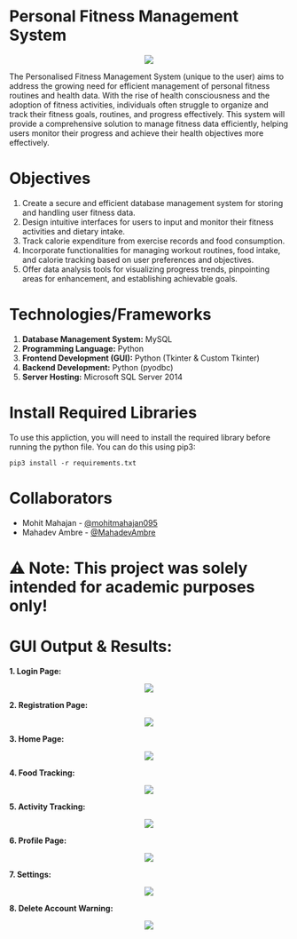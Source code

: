 # Personal Fitness Management System

<p align="center">
  <img src="https://github.com/mohitmahajan095/Personal-Fitness-Management-System/blob/42f3bfe7f9fffe4c7d0e4c4465bad283c6151e77/Minor%20Project%20Files/img/home_3.png" />
</p>

The Personalised Fitness Management System (unique to the user) aims to address the growing need for efficient management of personal fitness routines and health data. With the rise of health consciousness and the adoption of fitness activities, individuals often struggle to organize and track their fitness goals, routines, and progress effectively. This system will provide a comprehensive solution to manage fitness data efficiently, helping users monitor their progress and achieve their health objectives more effectively.

# Objectives
1. Create a secure and efficient database management system for storing and handling user fitness data.
2. Design intuitive interfaces for users to input and monitor their fitness activities and dietary intake.
3. Track calorie expenditure from exercise records and food consumption.
4. Incorporate functionalities for managing workout routines, food intake, and calorie tracking based on user preferences and objectives.
5. Offer data analysis tools for visualizing progress trends, pinpointing areas for enhancement, and establishing achievable goals.

# Technologies/Frameworks
1. **Database Management System:** MySQL
2. **Programming Language:** Python
3. **Frontend Development (GUI):** Python (Tkinter & Custom Tkinter)
4. **Backend Development:** Python (pyodbc)
5. **Server Hosting:** Microsoft SQL Server 2014

# Install Required Libraries                     
To use this appliction, you will need to install the required library before running the python file. You can do this using pip3:

`pip3 install -r requirements.txt`

# Collaborators
* Mohit Mahajan - [@mohitmahajan095](https://github.com/mohitmahajan095 "Mohit's Github Profile")
* Mahadev Ambre - [@MahadevAmbre](https://github.com/MahadevAmbre "Mahadev's Github Profile")
  
# ⚠ Note: This project was solely intended for academic purposes only!

# GUI Output & Results:
**1. Login Page:**
<p align="center">
  <img src="https://github.com/mohitmahajan095/Personal-Fitness-Management-System/blob/82e3ca2a9b11a5f1b0538c3578b23d2984787f7a/Minor%20Project%20Files/Output%20Images/login_page.png" />
</p>

**2. Registration Page:**
<p align="center">
  <img src="https://github.com/mohitmahajan095/Personal-Fitness-Management-System/blob/82e3ca2a9b11a5f1b0538c3578b23d2984787f7a/Minor%20Project%20Files/Output%20Images/registration_page.png" />
</p>

**3. Home Page:**
<p align="center">
  <img src="https://github.com/mohitmahajan095/Personal-Fitness-Management-System/blob/82e3ca2a9b11a5f1b0538c3578b23d2984787f7a/Minor%20Project%20Files/Output%20Images/home_page.png" />
</p>

**4. Food Tracking:**
<p align="center">
  <img src="https://github.com/mohitmahajan095/Personal-Fitness-Management-System/blob/82e3ca2a9b11a5f1b0538c3578b23d2984787f7a/Minor%20Project%20Files/Output%20Images/food_intakes_page.png" />
</p>

**5. Activity Tracking:**
<p align="center">
  <img src="https://github.com/mohitmahajan095/Personal-Fitness-Management-System/blob/82e3ca2a9b11a5f1b0538c3578b23d2984787f7a/Minor%20Project%20Files/Output%20Images/your_activities_page.png" />
</p>

**6. Profile Page:**
<p align="center">
  <img src="https://github.com/mohitmahajan095/Personal-Fitness-Management-System/blob/82e3ca2a9b11a5f1b0538c3578b23d2984787f7a/Minor%20Project%20Files/Output%20Images/profile_page.png" />
</p>

**7. Settings:**
<p align="center">
  <img src="https://github.com/mohitmahajan095/Personal-Fitness-Management-System/blob/82e3ca2a9b11a5f1b0538c3578b23d2984787f7a/Minor%20Project%20Files/Output%20Images/settings_page.png" />
</p>

**8. Delete Account Warning:**
<p align="center">
  <img src="https://github.com/mohitmahajan095/Personal-Fitness-Management-System/blob/82e3ca2a9b11a5f1b0538c3578b23d2984787f7a/Minor%20Project%20Files/Output%20Images/settings_warning_page.png" />
</p>
